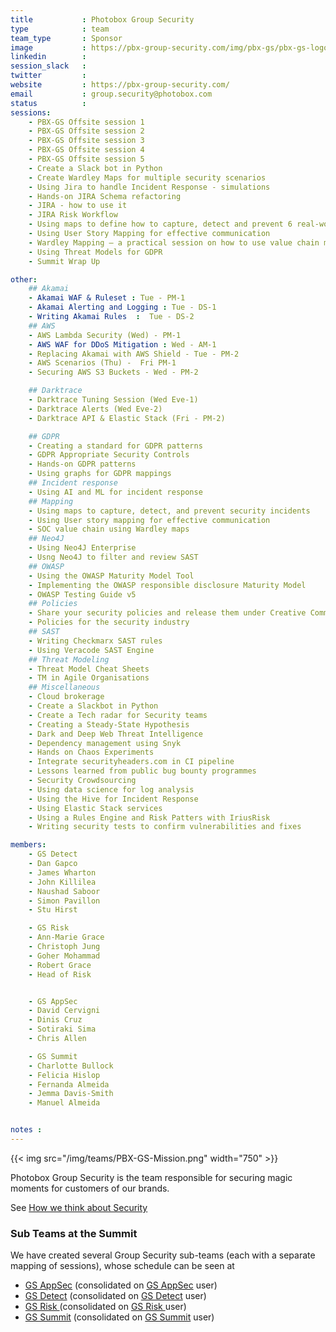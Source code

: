 ```yaml
---
title           : Photobox Group Security
type            : team
team_type       : Sponsor
image           : https://pbx-group-security.com/img/pbx-gs/pbx-gs-logo.png
linkedin        :
session_slack   :
twitter         :
website         : https://pbx-group-security.com/
email           : group.security@photobox.com
status          :
sessions:
    - PBX-GS Offsite session 1
    - PBX-GS Offsite session 2
    - PBX-GS Offsite session 3
    - PBX-GS Offsite session 4
    - PBX-GS Offsite session 5
    - Create a Slack bot in Python
    - Create Wardley Maps for multiple security scenarios
    - Using Jira to handle Incident Response - simulations
    - Hands-on JIRA Schema refactoring
    - JIRA - how to use it
    - JIRA Risk Workflow
    - Using maps to define how to capture, detect and prevent 6 real-world security incidents
    - Using User Story Mapping for effective communication
    - Wardley Mapping – a practical session on how to use value chain mapping
    - Using Threat Models for GDPR
    - Summit Wrap Up

other:
    ## Akamai
    - Akamai WAF & Ruleset : Tue - PM-1
    - Akamai Alerting and Logging : Tue - DS-1
    - Writing Akamai Rules  :  Tue - DS-2
    ## AWS
    - AWS Lambda Security (Wed) - PM-1
    - AWS WAF for DDoS Mitigation : Wed - AM-1
    - Replacing Akamai with AWS Shield - Tue - PM-2
    - AWS Scenarios (Thu) -  Fri PM-1
    - Securing AWS S3 Buckets - Wed - PM-2

    ## Darktrace
    - Darktrace Tuning Session (Wed Eve-1)
    - Darktrace Alerts (Wed Eve-2)
    - Darktrace API & Elastic Stack (Fri - PM-2)

    ## GDPR
    - Creating a standard for GDPR patterns
    - GDPR Appropriate Security Controls
    - Hands-on GDPR patterns
    - Using graphs for GDPR mappings 
    ## Incident response
    - Using AI and ML for incident response
    ## Mapping
    - Using maps to capture, detect, and prevent security incidents
    - Using User story mapping for effective communication
    - SOC value chain using Wardley maps
    ## Neo4J
    - Using Neo4J Enterprise
    - Usng Neo4J to filter and review SAST
    ## OWASP
    - Using the OWASP Maturity Model Tool
    - Implementing the OWASP responsible disclosure Maturity Model
    - OWASP Testing Guide v5
    ## Policies
    - Share your security policies and release them under Creative Commons
    - Policies for the security industry
    ## SAST
    - Writing Checkmarx SAST rules
    - Using Veracode SAST Engine
    ## Threat Modeling
    - Threat Model Cheat Sheets
    - TM in Agile Organisations
    ## Miscellaneous
    - Cloud brokerage
    - Create a Slackbot in Python
    - Create a Tech radar for Security teams
    - Creating a Steady-State Hypothesis
    - Dark and Deep Web Threat Intelligence
    - Dependency management using Snyk
    - Hands on Chaos Experiments
    - Integrate securityheaders.com in CI pipeline
    - Lessons learned from public bug bounty programmes
    - Security Crowdsourcing
    - Using data science for log analysis
    - Using the Hive for Incident Response
    - Using Elastic Stack services
    - Using a Rules Engine and Risk Patters with IriusRisk
    - Writing security tests to confirm vulnerabilities and fixes

members:
    - GS Detect
    - Dan Gapco
    - James Wharton
    - John Killilea
    - Naushad Saboor
    - Simon Pavillon
    - Stu Hirst

    - GS Risk
    - Ann-Marie Grace
    - Christoph Jung
    - Goher Mohammad
    - Robert Grace
    - Head of Risk


    - GS AppSec
    - David Cervigni
    - Dinis Cruz
    - Sotiraki Sima
    - Chris Allen

    - GS Summit
    - Charlotte Bullock
    - Felicia Hislop
    - Fernanda Almeida
    - Jemma Davis-Smith
    - Manuel Almeida


notes :
---
```



{{< img src="/img/teams/PBX-GS-Mission.png" width="750" >}}

Photobox Group Security is the team responsible for securing magic moments for customers of our brands.

See [How we think about Security](https://pbx-group-security.com/blog/2017/12/17/how-we-think-about-security/)

### Sub Teams at the Summit

We have created several Group Security sub-teams (each with a separate mapping of sessions), whose schedule
can be seen at

- [GS AppSec](/teams/pbx-gs/gs-appsec/team/) (consolidated on [GS AppSec](/teams/pbx-gs/gs-appsec/user/) user)
- [GS Detect](/teams/pbx-gs/gs-detect/team/) (consolidated on [GS Detect](/teams/pbx-gs/gs-detect/user/) user)
- [GS Risk  ](/teams/pbx-gs/gs-risk/team/  ) (consolidated on [GS Risk  ](/teams/pbx-gs/gs-risk/user/  ) user)
- [GS Summit](/teams/pbx-gs/gs-summit/team/) (consolidated on [GS Summit](/teams/pbx-gs/gs-summit/user/) user)
